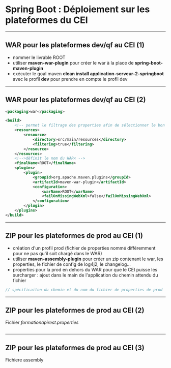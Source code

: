 # Spring Boot : Déploiement sur les plateformes du CEI

----

## WAR pour les plateformes dev/qf au CEI (1)

- nommer le livrable ROOT
- utiliser **maven-war-plugin** pour créer le war à la place de **spring-boot-maven-plugin**
- exécuter le goal maven **clean install application-serveur-2-springboot** avec le profil **dev** pour prendre en compte le profil dev

----

## WAR pour les plateformes dev/qf au CEI (2)

```xml
<packaging>war</packaging>

<build>
	<!-- permet le filtrage des properties afin de sélectionner le bon fichier suivant le profil -->
	<resources>
		<resource>
			<directory>src/main/resources</directory>
			<filtering>true</filtering>
		</resource>
	</resources>
	<!-->définit le nom du WAR< -->
	<finalName>ROOT</finalName>
	<plugins>
		<plugin>
			<groupId>org.apache.maven.plugins</groupId>
			<artifactId>maven-war-plugin</artifactId>
			<configuration>
				<warName>ROOT</warName>
				<failOnMissingWebXml>false</failOnMissingWebXml>
			</configuration>
		</plugin>
	</plugins>
</build>
```

----

## ZIP pour les plateformes de prod au CEI (1)

- création d'un profil prod (fichier de properties nommé différemment pour ne pas qu'il soit chargé dans le WAR)
- utiliser **maven-assembly-plugin** pour créer un zip contenant le war, les properties, le fichier de config de log4j2, le changelog...
- properties pour la prod en dehors du WAR pour que le CEI puisse les surcharger : ajout dans le main de l'application du chemin attendu du fichier
```java
// spécificaiton du chemin et du nom du fichier de properties de prod

```

----

## ZIP pour les plateformes de prod au CEI (2)

Fichier *formationapirest.properties*
```bash

```

----

## ZIP pour les plateformes de prod au CEI (3)

Fichiere assembly
```xml

```